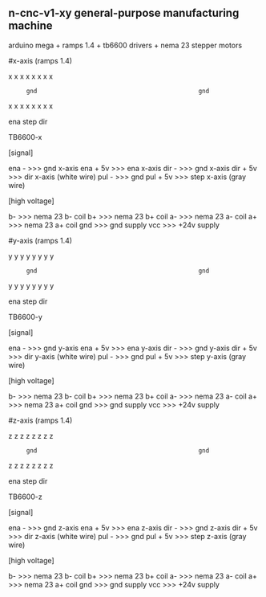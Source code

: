 ## n-cnc-v1-xy general-purpose manufacturing machine

arduino mega + ramps 1.4 + tb6600 drivers + nema 23 stepper motors

#x-axis (ramps 1.4)             

  x       x       x       x       x       x       x       x       

         gnd                                             gnd



  x       x       x       x       x       x       x       x       

 ena                                            step     dir
 
 

TB6600-x

[signal]

ena -       >>>   gnd x-axis 
ena + 5v    >>>   ena x-axis
dir -       >>>   gnd x-axis
dir + 5v    >>>   dir x-axis (white wire)
pul -       >>>   gnd
pul + 5v    >>>   step x-axis (gray wire)

[high voltage]

b-  >>> nema 23 b- coil
b+  >>>  nema 23 b+ coil
a-  >>>  nema 23 a- coil
a+  >>>  nema 23 a+ coil
gnd >>>  gnd supply 
vcc >>>  +24v supply

#y-axis (ramps 1.4)             

  y       y       y       y       y       y       y       y       

         gnd                                             gnd



  y       y       y       y       y       y       y       y       

 ena                                            step     dir
 
 

TB6600-y

[signal]

ena -       >>>   gnd y-axis 
ena + 5v    >>>   ena y-axis
dir -       >>>   gnd y-axis
dir + 5v    >>>   dir y-axis (white wire)
pul -       >>>   gnd
pul + 5v    >>>   step y-axis (gray wire)

[high voltage]

b-  >>> nema 23 b- coil
b+  >>>  nema 23 b+ coil
a-  >>>  nema 23 a- coil
a+  >>>  nema 23 a+ coil
gnd >>>  gnd supply 
vcc >>>  +24v supply

#z-axis (ramps 1.4)             

  z       z       z       z       z       z       z       z       

         gnd                                             gnd



  z       z       z       z       z       z       z       z       

 ena                                            step     dir
 
 

TB6600-z

[signal]

ena -       >>>   gnd z-axis 
ena + 5v    >>>   ena z-axis
dir -       >>>   gnd z-axis
dir + 5v    >>>   dir z-axis (white wire)
pul -       >>>   gnd
pul + 5v    >>>   step z-axis (gray wire)

[high voltage]

b-  >>> nema 23 b- coil
b+  >>>  nema 23 b+ coil
a-  >>>  nema 23 a- coil
a+  >>>  nema 23 a+ coil
gnd >>>  gnd supply 
vcc >>>  +24v supply

